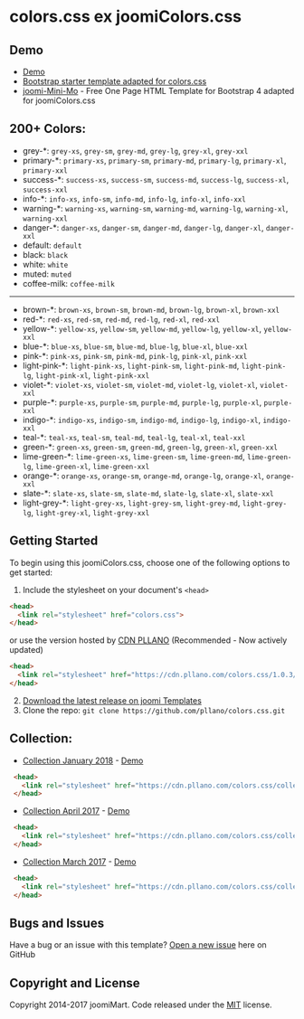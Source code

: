 # colors.css ex joomiColors.css
## Demo 
* [Demo](https://cdn.pllano.com/colors.css/colors-demo.html)
* [Bootstrap starter template adapted for colors.css](https://templates.joomimart.com/demo/free/starter-template/starter-template.html)
* [joomi-Mini-Mo](https://templates.joomimart.com/demo/free/joomi-mini-mo/demo.html) - Free One Page HTML Template for Bootstrap 4 adapted for joomiColors.css

## 200+ Colors:
* grey-*: `grey-xs`, `grey-sm`, `grey-md`, `grey-lg`, `grey-xl`, `grey-xxl`
* primary-*: `primary-xs`, `primary-sm`, `primary-md`, `primary-lg`, `primary-xl`, `primary-xxl`
* success-*: `success-xs`, `success-sm`, `success-md`, `success-lg`, `success-xl`, `success-xxl`
* info-*: `info-xs`, `info-sm`, `info-md`, `info-lg`, `info-xl`, `info-xxl`
* warning-*: `warning-xs`, `warning-sm`, `warning-md`, `warning-lg`, `warning-xl`, `warning-xxl`
* danger-*: `danger-xs`, `danger-sm`, `danger-md`, `danger-lg`, `danger-xl`, `danger-xxl`
* default: `default`
* black: `black`
* white: `white`
* muted: `muted`
* coffee-milk: `coffee-milk`
---------------------------------------------------
* brown-*: `brown-xs`, `brown-sm`, `brown-md`, `brown-lg`, `brown-xl`, `brown-xxl`
* red-*: `red-xs`, `red-sm`, `red-md`, `red-lg`, `red-xl`, `red-xxl`
* yellow-*: `yellow-xs`, `yellow-sm`, `yellow-md`, `yellow-lg`, `yellow-xl`, `yellow-xxl`
* blue-*: `blue-xs`, `blue-sm`, `blue-md`, `blue-lg`, `blue-xl`, `blue-xxl`
* pink-*: `pink-xs`, `pink-sm`, `pink-md`, `pink-lg`, `pink-xl`, `pink-xxl`
* light-pink-*: `light-pink-xs`, `light-pink-sm`, `light-pink-md`, `light-pink-lg`, `light-pink-xl`, `light-pink-xxl`
* violet-*: `violet-xs`, `violet-sm`, `violet-md`, `violet-lg`, `violet-xl`, `violet-xxl`
* purple-*: `purple-xs`, `purple-sm`, `purple-md`, `purple-lg`, `purple-xl`, `purple-xxl`
* indigo-*: `indigo-xs`, `indigo-sm`, `indigo-md`, `indigo-lg`, `indigo-xl`, `indigo-xxl`
* teal-*: `teal-xs`, `teal-sm`, `teal-md`, `teal-lg`, `teal-xl`, `teal-xxl`
* green-*: `green-xs`, `green-sm`, `green-md`, `green-lg`, `green-xl`, `green-xxl`
* lime-green-*: `lime-green-xs`, `lime-green-sm`, `lime-green-md`, `lime-green-lg`, `lime-green-xl`, `lime-green-xxl`
* orange-*: `orange-xs`, `orange-sm`, `orange-md`, `orange-lg`, `orange-xl`, `orange-xxl`
* slate-*: `slate-xs`, `slate-sm`, `slate-md`, `slate-lg`, `slate-xl`, `slate-xxl`
* light-grey-*: `light-grey-xs`, `light-grey-sm`, `light-grey-md`, `light-grey-lg`, `light-grey-xl`, `light-grey-xxl`


## Getting Started

To begin using this joomiColors.css, choose one of the following options to get started:

1. Include the stylesheet on your document's `<head>`
  ```html
  <head>
    <link rel="stylesheet" href="colors.css">
  </head>
  ```
  or use the version hosted by [CDN PLLANO](https://cdn.pllano.com/colors.css/1.0.3/css/colors.css) (Recommended - Now actively updated)
  ```html
  <head>
    <link rel="stylesheet" href="https://cdn.pllano.com/colors.css/1.0.3/css/colors.css">
  </head>
  ```
2. [Download the latest release on joomi Templates](https://github.com/pllano/colors.css/releases)
3. Clone the repo: `git clone https://github.com/pllano/colors.css.git`

## Collection:
* [Collection January 2018](https://github.com/pllano/colors.css/blob/master/collection/colors-css-january-2018.css) - [Demo](https://cdn.pllano.com/colors.css/colors-demo.html)
 ```html
  <head>
    <link rel="stylesheet" href="https://cdn.pllano.com/colors.css/collection/colors-css-january-2018.css">
  </head>
  ```
* [Collection April 2017](https://github.com/pllano/colors.css/blob/master/collection/colors-css-april-2017.css) - [Demo](https://cdn.pllano.com/colors.css/colors-demo.html)
 ```html
  <head>
    <link rel="stylesheet" href="https://cdn.pllano.com/colors.css/collection/colors-css-april-2017.css">
  </head>
  ```
* [Collection March 2017](https://github.com/pllano/colors.css/blob/master/collection/colors-css-march-2017.css) - [Demo](https://cdn.pllano.com/colors.css/colors-demo.html)
 ```html
  <head>
    <link rel="stylesheet" href="https://cdn.pllano.com/colors.css/collection/colors-css-march-2017.css">
  </head>
  ```

## Bugs and Issues

Have a bug or an issue with this template? [Open a new issue](https://github.com/pllano/colors.css/issues) here on GitHub

## Copyright and License

Copyright 2014-2017 joomiMart.
Code released under the [MIT](https://github.com/pllano/colors.css/blob/master/LICENSE) license.
